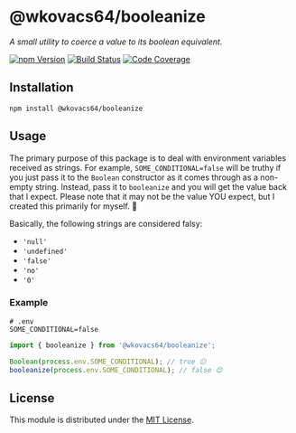 # @wkovacs64/booleanize

_A small utility to coerce a value to its boolean equivalent._

[![npm Version][npm-image]][npm-url] [![Build Status][ci-image]][ci-url]
[![Code Coverage][coverage-image]][coverage-url]

## Installation

```
npm install @wkovacs64/booleanize
```

## Usage

The primary purpose of this package is to deal with environment variables
received as strings. For example, `SOME_CONDITIONAL=false` will be truthy if you
just pass it to the `Boolean` constructor as it comes through as a non-empty
string. Instead, pass it to `booleanize` and you will get the value back that I
expect. Please note that it may not be the value YOU expect, but I created this
primarily for myself. 🙂

Basically, the following strings are considered falsy:

- `'null'`
- `'undefined'`
- `'false'`
- `'no'`
- `'0'`

### Example

```
# .env
SOME_CONDITIONAL=false
```

```ts
import { booleanize } from '@wkovacs64/booleanize';

Boolean(process.env.SOME_CONDITIONAL); // true 😕
booleanize(process.env.SOME_CONDITIONAL); // false 😊
```

## License

This module is distributed under the [MIT License][license].

[npm-image]:
  https://img.shields.io/npm/v/@wkovacs64/booleanize.svg?style=flat-square
[npm-url]: https://www.npmjs.com/package/@wkovacs64/booleanize
[ci-image]:
  https://img.shields.io/github/actions/workflow/status/wKovacs64/booleanize/ci.yml?logo=github&style=flat-square
[ci-url]: https://github.com/wKovacs64/booleanize/actions?query=workflow%3Aci
[coverage-image]:
  https://img.shields.io/codecov/c/github/wKovacs64/booleanize/main.svg?style=flat-square
[coverage-url]: https://codecov.io/gh/wKovacs64/booleanize/branch/main
[license]: https://github.com/wKovacs64/booleanize/tree/main/LICENSE
